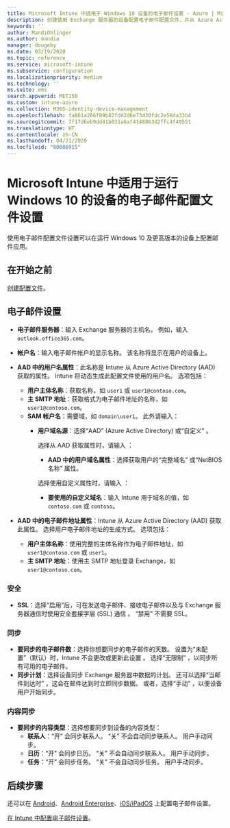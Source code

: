 ```yaml
---
title: Microsoft Intune 中适用于 Windows 10 设备的电子邮件设置 - Azure | Microsoft Docs
description: 创建使用 Exchange 服务器的设备配置电子邮件配置文件，并从 Azure Active Directory 检索属性。 还可启用 SSL，并使用 Microsoft Intune 在 Windows 10 设备上同步电子邮件和日程安排。
keywords: ''
author: MandiOhlinger
ms.author: mandia
manager: dougeby
ms.date: 03/19/2020
ms.topic: reference
ms.service: microsoft-intune
ms.subservice: configuration
ms.localizationpriority: medium
ms.technology: ''
ms.suite: ems
search.appverid: MET150
ms.custom: intune-azure
ms.collection: M365-identity-device-management
ms.openlocfilehash: fa861a266f89b82fdd2d6e73d30fdc2e58da33b4
ms.sourcegitcommit: 7f17d6eb9dd41b031a6af4148863d2ffc4f49551
ms.translationtype: HT
ms.contentlocale: zh-CN
ms.lasthandoff: 04/21/2020
ms.locfileid: "80086915"
---
```

# <a name="email-profile-settings-for-devices-running-windows-10-in-microsoft-intune"></a>Microsoft Intune 中适用于运行 Windows 10 的设备的电子邮件配置文件设置

使用电子邮件配置文件设置可以在运行 Windows 10 及更高版本的设备上配置邮件应用。

## <a name="before-you-begin"></a>在开始之前

[创建配置文件](email-settings-configure.md)。

## <a name="email-settings"></a>电子邮件设置

- **电子邮件服务器**：输入 Exchange 服务器的主机名。 例如，输入 `outlook.office365.com`。
- **帐户名**：输入电子邮件帐户的显示名称。 该名称将显示在用户的设备上。
- **AAD 中的用户名属性**：此名称是 Intune 从 Azure Active Directory (AAD) 获取的属性。 Intune 将动态生成此配置文件使用的用户名。 选项包括：
  - **用户主体名称**：获取名称，如 `user1` 或 `user1@contoso.com`。
  - **主 SMTP 地址**：获取格式为电子邮件地址的名称，如 `user1@contoso.com`。
  - **SAM 帐户名**：需要域，如 `domain\user1`。 此外请输入：  
    - **用户域名源**：选择“AAD”  (Azure Active Directory) 或“自定义”  。

      选择从 AAD 获取属性时，请输入  ：
      - **AAD 中的用户域名属性**：选择获取用户的“完整域名”  或“NetBIOS 名称”  属性。

      选择使用自定义属性时，请输入  ：
      - **要使用的自定义域名**：输入 Intune 用于域名的值，如 `contoso.com` 或 `contoso`。

- **AAD 中的电子邮件地址属性**：Intune 从 Azure Active Directory (AAD) 获取此属性。 选择用户电子邮件地址的生成方式。 选项包括：
  - **用户主体名称**：使用完整的主体名称作为电子邮件地址，如 `user1@contoso.com` 或 `user1`。
  - **主 SMTP 地址**：使用主 SMTP 地址登录 Exchange，如 `user1@contoso.com`。

### <a name="security"></a>安全

- **SSL**：选择“启用”后，可在发送电子邮件、接收电子邮件以及与 Exchange 服务器通信时使用安全套接字层 (SSL) 通信  。 “禁用”  不需要 SSL。

### <a name="synchronization"></a>同步

- **要同步的电子邮件数**：选择你想要同步的电子邮件的天数。 设置为“未配置”（默认）时，Intune 不会更改或更新此设置  。 选择“无限制”  ，以同步所有可用的电子邮件。
- **同步计划**：选择设备同步 Exchange 服务器中数据的计划。 还可以选择“当邮件到达时”  ，这会在邮件达到时立即同步数据。 或者，选择“手动”  ，以便设备用户开始同步。

### <a name="content-sync"></a>内容同步

- **要同步的内容类型**：选择想要同步到设备的内容类型：
  - **联系人**：“开”  会同步联系人。 “关”  不会自动同步联系人。 用户手动同步。
  - **日历**：“开”  会同步日历。 “关”  不会自动同步联系人。 用户手动同步。
  - **任务**：“开”  会同步任务。 “关”  不会自动同步任务。 用户手动同步。

## <a name="next-steps"></a>后续步骤

还可以在 [Android](email-settings-android.md)、[Android Enterprise](email-settings-android-enterprise.md)、[iOS/iPadOS](email-settings-ios.md) 上配置电子邮件设置。 

[在 Intune 中配置电子邮件设置](email-settings-configure.md)。
